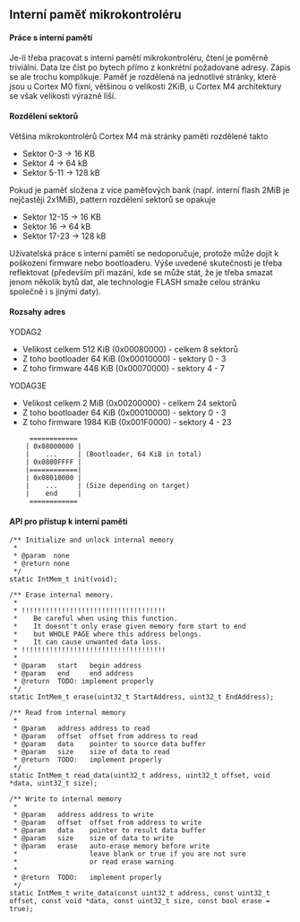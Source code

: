 ## Interní paměť mikrokontroléru

#### Práce s interní pamětí 
Je-li třeba pracovat s interní pamětí mikrokontroléru, čtení je poměrně triviální. Data lze číst po bytech přímo z konkrétní požadované adresy. Zápis se ale trochu komplikuje. Paměť je rozdělená na jednotlivé stránky, které jsou u Cortex M0 fixní, většinou o velikosti 2KiB, u Cortex M4 architektury se však velikosti výrazně liší. 

#### Rozdělení sektorů 

Většina mikrokontrolérů Cortex M4 má stránky paměti rozdělené takto
  * Sektor 0-3   -> 16 KB
  * Sektor 4     -> 64 kB
  * Sektor 5-11  -> 128 kB

Pokud je paměť složena z více paměťových bank (např. interní flash 2MiB je nejčastěji 2x1MiB), pattern rozdělení sektorů se opakuje
  * Sektor 12-15 -> 16 KB
  * Sektor 16    -> 64 kB
  * Sektor 17-23 -> 128 kB

Uživatelská práce s interní pamětí se nedoporučuje, protože může dojít k poškození firmware nebo bootloaderu. Výše uvedené skutečnosti je třeba reflektovat (především při mazání, kde se může stát, že je třeba smazat jenom několik bytů dat, ale technologie FLASH smaže celou stránku společně i s jinými daty).

#### Rozsahy adres 


YODAG2
  * Velikost celkem 512 KiB (0x00080000) - celkem 8 sektorů
  * Z toho bootloader 64 KiB (0x00010000) - sektory 0 - 3
  * Z toho firmware 448 KiB (0x00070000) - sektory 4 - 7

YODAG3E
  * Velikost celkem 2 MiB (0x00200000) - celkem 24 sektorů
  * Z toho bootloader 64 KiB (0x00010000) - sektory 0 - 3
  * Z toho firmware 1984 KiB (0x001F0000) - sektory 4 - 23

```
     ============
    | 0x08000000 |
    |    ...     | (Bootloader, 64 KiB in total)
    | 0x0800FFFF |
    |============|
    | 0x08010000 |
    |    ...     | (Size depending on target)
    |    end     |
     ============
```

#### API pro přístup k interní paměti 

```
/** Initialize and unlock internal memory
 *
 * @param  none
 * @return none
 */
static IntMem_t	init(void);

/** Erase internal memory.
 *
 * !!!!!!!!!!!!!!!!!!!!!!!!!!!!!!!!!!!!
 *    Be careful when using this function.
 *    It doesnt't only erase given memory form start to end
 *    but WHOLE PAGE where this address belongs.
 *    It can cause unwanted data loss.
 * !!!!!!!!!!!!!!!!!!!!!!!!!!!!!!!!!!!!
 *
 * @param	start 	begin address
 * @param	end		end address
 * @return	TODO: implement properly
 */
static IntMem_t erase(uint32_t StartAddress, uint32_t EndAddress);

/** Read from internal memory
 *
 * @param	address	address to read
 * @param	offset	offset from address to read
 * @param	data	pointer to source data buffer
 * @param	size	size of data to read
 * @return	TODO:	implement properly
 */
static IntMem_t	read_data(uint32_t address, uint32_t offset, void *data, uint32_t size);

/** Write to internal memory
 *
 * @param	address	address to write
 * @param	offset	offset from address to write
 * @param	data	pointer to result data buffer
 * @param	size	size of data to write
 * @param	erase	auto-erase memory before write
 * 					leave blank or true if you are not sure
 * 					or read erase warning
 *
 * @return	TODO:	implement properly
 */
static IntMem_t write_data(const uint32_t address, const uint32_t offset, const void *data, const uint32_t size, const bool erase = true);
```